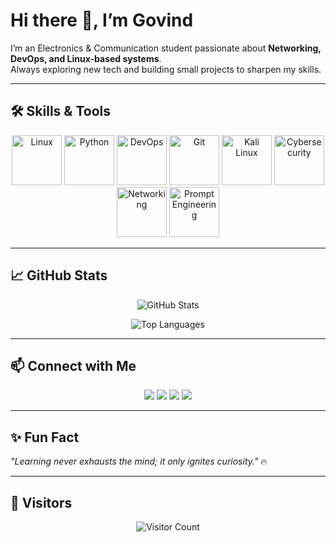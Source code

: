 # Hi there 👋, I’m Govind

I’m an Electronics & Communication student passionate about **Networking, DevOps, and Linux-based systems**.  
Always exploring new tech and building small projects to sharpen my skills.  

---

## 🛠 Skills & Tools

<p align="center">
  <img src="https://cdn.jsdelivr.net/gh/devicons/devicon/icons/linux/linux-original.svg" alt="Linux" width="80" height="80"/>
  <img src="https://cdn.jsdelivr.net/gh/devicons/devicon/icons/python/python-original.svg" alt="Python" width="80" height="80"/>
  <img src="https://cdn.jsdelivr.net/gh/devicons/devicon/icons/docker/docker-original.svg" alt="DevOps" width="80" height="80"/>
  <img src="https://cdn.jsdelivr.net/gh/devicons/devicon/icons/git/git-original.svg" alt="Git" width="80" height="80"/>
  <img src="https://cdn.jsdelivr.net/gh/devicons/devicon/icons/kali/kali-original.svg" alt="Kali Linux" width="80" height="80"/>
  <img src="https://cdn.jsdelivr.net/gh/devicons/devicon/icons/cybersecurity/cybersecurity-original.svg" alt="Cybersecurity" width="80" height="80"/>
  <img src="https://cdn.jsdelivr.net/gh/devicons/devicon/icons/networking/networking-original.svg" alt="Networking" width="80" height="80"/>
  <img src="https://static.thenounproject.com/png/prompt-engineering-icon-6606592-512.png" alt="Prompt Engineering" width="80" height="80"/>
</p>

---

## 📈 GitHub Stats

<p align="center">
  <img src="https://github-readme-stats.vercel.app/api?username=govind0911&show_icons=true&theme=radical" alt="GitHub Stats"/>
</p>

<p align="center">
  <img src="https://github-readme-stats.vercel.app/api/top-langs/?username=govind0911&layout=compact&theme=radical" alt="Top Languages"/>
</p>

---

## 📫 Connect with Me

<p align="center">
  <a href="https://instagram.com/govind.h1"><img src="https://img.shields.io/badge/Instagram-E4405F?style=for-the-badge&logo=instagram&logoColor=white"/></a>
  <a href="https://linkedin.com/in/govind-h-2007x"><img src="https://img.shields.io/badge/LinkedIn-0A66C2?style=for-the-badge&logo=linkedin&logoColor=white"/></a>
  <a href="https://www.buymeacoffee.com/govind.h1"><img src="https://img.shields.io/badge/BuyMeACoffee-FFDD00?style=for-the-badge&logo=buy-me-a-coffee&logoColor=black"/></a>
  <a href="https://twitter.com/lonely_drew"><img src="https://img.shields.io/badge/Twitter-1DA1F2?style=for-the-badge&logo=twitter&logoColor=white"/></a>
</p>

---

## ✨ Fun Fact

_"Learning never exhausts the mind; it only ignites curiosity."_ 🔥

---

## 👀 Visitors

<p align="center">
  <img src="https://profile-counter.glitch.me/govind0911/count.svg" alt="Visitor Count"/>
</p>

